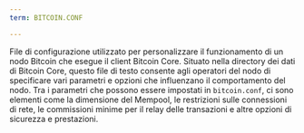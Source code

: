 ```yaml
---
term: BITCOIN.CONF

---
```

File di configurazione utilizzato per personalizzare il funzionamento di un nodo Bitcoin che esegue il client Bitcoin Core. Situato nella directory dei dati di Bitcoin Core, questo file di testo consente agli operatori del nodo di specificare vari parametri e opzioni che influenzano il comportamento del nodo. Tra i parametri che possono essere impostati in `bitcoin.conf`, ci sono elementi come la dimensione del Mempool, le restrizioni sulle connessioni di rete, le commissioni minime per il relay delle transazioni e altre opzioni di sicurezza e prestazioni.